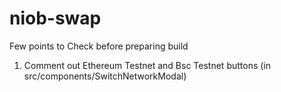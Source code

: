 # niob-swap

Few points to Check before preparing build

1. Comment out Ethereum Testnet and Bsc Testnet buttons (in src/components/SwitchNetworkModal)